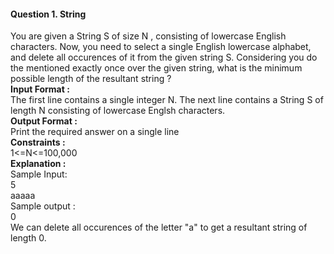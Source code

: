 #### Question 1. String  
You are given a String S of size N , consisting of lowercase English characters. Now, you need to select a single English lowercase alphabet, and delete all occurences of it from the given string S. Considering you do the mentioned exactly once over the given string, what is the minimum possible length of the resultant string ?  
**Input Format :**  
The first line contains a single integer N. The next line contains a String S of length N consisting of lowercase Englsh characters.  
**Output Format :**  
Print the required answer on a single line  
**Constraints :**  
1<=N<=100,000  
**Explanation :**  
Sample Input:  
5  
aaaaa  
Sample output :  
0  
We can delete all occurences of the letter "a" to get a resultant string of length 0.
